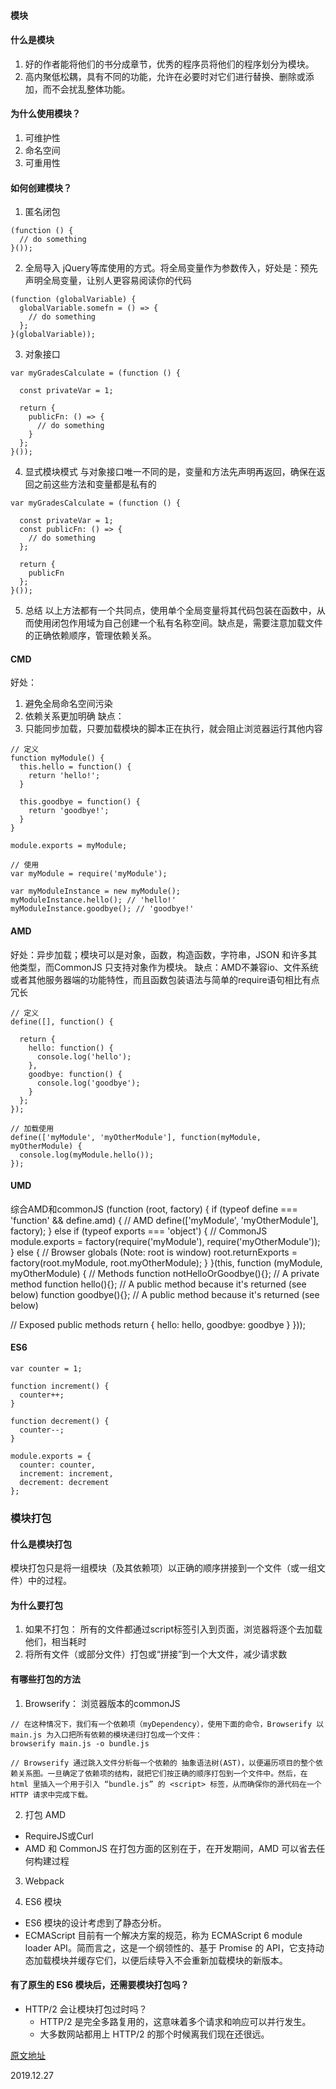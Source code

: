 #### 模块

#### 什么是模块
1. 好的作者能将他们的书分成章节，优秀的程序员将他们的程序划分为模块。
2. 高内聚低松耦，具有不同的功能，允许在必要时对它们进行替换、删除或添加，而不会扰乱整体功能。

#### 为什么使用模块？
1. 可维护性
2. 命名空间
3. 可重用性

#### 如何创建模块？
1. 匿名闭包
```
(function () {
  // do something
}());
```

2. 全局导入
jQuery等库使用的方式。将全局变量作为参数传入，好处是：预先声明全局变量，让别人更容易阅读你的代码
```
(function (globalVariable) {
  globalVariable.somefn = () => {
    // do something
  };
}(globalVariable));
```

3. 对象接口
```
var myGradesCalculate = (function () {

  const privateVar = 1;

  return {
    publicFn: () => {
      // do something
    }
  };
}());
```

4. 显式模块模式
与对象接口唯一不同的是，变量和方法先声明再返回，确保在返回之前这些方法和变量都是私有的
```
var myGradesCalculate = (function () {

  const privateVar = 1;
  const publicFn: () => {
    // do something
  };

  return {
    publicFn
  };
}());
```

5. 总结
以上方法都有一个共同点，使用单个全局变量将其代码包装在函数中，从而使用闭包作用域为自己创建一个私有名称空间。缺点是，需要注意加载文件的正确依赖顺序，管理依赖关系。

#### CMD
好处：
1. 避免全局命名空间污染
2. 依赖关系更加明确
缺点：
1. 只能同步加载，只要加载模块的脚本正在执行，就会阻止浏览器运行其他内容
```
// 定义
function myModule() {
  this.hello = function() {
    return 'hello!';
  }

  this.goodbye = function() {
    return 'goodbye!';
  }
}

module.exports = myModule;

// 使用
var myModule = require('myModule');

var myModuleInstance = new myModule();
myModuleInstance.hello(); // 'hello!'
myModuleInstance.goodbye(); // 'goodbye!'
```

#### AMD
好处：异步加载；模块可以是对象，函数，构造函数，字符串，JSON 和许多其他类型，而CommonJS 只支持对象作为模块。
缺点：AMD不兼容io、文件系统或者其他服务器端的功能特性，而且函数包装语法与简单的require语句相比有点冗长
```
// 定义
define([], function() {

  return {
    hello: function() {
      console.log('hello');
    },
    goodbye: function() {
      console.log('goodbye');
    }
  };
});

// 加载使用
define(['myModule', 'myOtherModule'], function(myModule, myOtherModule) {
  console.log(myModule.hello());
});
```

#### UMD
综合AMD和commonJS
(function (root, factory) {
  if (typeof define === 'function' && define.amd) {
      // AMD
    define(['myModule', 'myOtherModule'], factory);
  } else if (typeof exports === 'object') {
      // CommonJS
    module.exports = factory(require('myModule'), require('myOtherModule'));
  } else {
    // Browser globals (Note: root is window)
    root.returnExports = factory(root.myModule, root.myOtherModule);
  }
}(this, function (myModule, myOtherModule) {
  // Methods
  function notHelloOrGoodbye(){}; // A private method
  function hello(){}; // A public method because it's returned (see below)
  function goodbye(){}; // A public method because it's returned (see below)

  // Exposed public methods
  return {
      hello: hello,
      goodbye: goodbye
  }
}));

#### ES6
```
var counter = 1;

function increment() {
  counter++;
}

function decrement() {
  counter--;
}

module.exports = {
  counter: counter,
  increment: increment,
  decrement: decrement
};
```

### 模块打包

#### 什么是模块打包
模块打包只是将一组模块（及其依赖项）以正确的顺序拼接到一个文件（或一组文件）中的过程。

#### 为什么要打包
1. 如果不打包： 所有的文件都通过script标签引入到页面，浏览器将逐个去加载他们，相当耗时
2. 将所有文件（或部分文件）打包或“拼接”到一个大文件，减少请求数

#### 有哪些打包的方法
1. Browserify： 浏览器版本的commonJS
```
// 在这种情况下，我们有一个依赖项（myDependency），使用下面的命令，Browserify 以 main.js 为入口把所有依赖的模块递归打包成一个文件：
browserify main.js -o bundle.js

// Browserify 通过跳入文件分析每一个依赖的 抽象语法树(AST)，以便遍历项目的整个依赖关系图。一旦确定了依赖项的结构，就把它们按正确的顺序打包到一个文件中。然后，在 html 里插入一个用于引入 “bundle.js” 的 <script> 标签，从而确保你的源代码在一个 HTTP 请求中完成下载。
```

2. 打包 AMD
* RequireJS或Curl
* AMD 和 CommonJS 在打包方面的区别在于，在开发期间，AMD 可以省去任何构建过程

3. Webpack

4. ES6 模块
* ES6 模块的设计考虑到了静态分析。
* ECMAScript 目前有一个解决方案的规范，称为 ECMAScript 6 module loader API。简而言之，这是一个纲领性的、基于 Promise 的 API，它支持动态加载模块并缓存它们，以便后续导入不会重新加载模块的新版本。

#### 有了原生的 ES6 模块后，还需要模块打包吗？
* HTTP/2 会让模块打包过时吗？
  * HTTP/2 是完全多路复用的，这意味着多个请求和响应可以并行发生。
  * 大多数网站都用上 HTTP/2 的那个时候离我们现在还很远。


[原文地址](https://github.com/qq449245884/xiaozhi/issues/20)

2019.12.27
